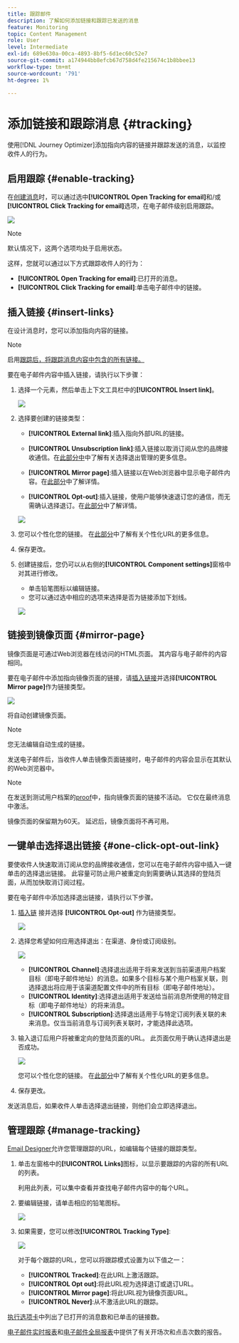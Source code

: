 ```yaml
---
title: 跟踪邮件
description: 了解如何添加链接和跟踪已发送的消息
feature: Monitoring
topic: Content Management
role: User
level: Intermediate
exl-id: 689e630a-00ca-4893-8bf5-6d1ec60c52e7
source-git-commit: a174944bb8efcb67d758d4fe215674c1b8bbee13
workflow-type: tm+mt
source-wordcount: '791'
ht-degree: 1%

---
```


# 添加链接和跟踪消息 {#tracking}

使用[!DNL Journey Optimizer]添加指向内容的链接并跟踪发送的消息，以监控收件人的行为。

## 启用跟踪 {#enable-tracking}

在[创建消息](create-message.md)时，可以通过选中&#x200B;**[!UICONTROL Open Tracking for email]**&#x200B;和/或&#x200B;**[!UICONTROL Click Tracking for email]**&#x200B;选项，在电子邮件级别启用跟踪。

![](assets/message-tracking.png)

>[!NOTE]
>
>默认情况下，这两个选项均处于启用状态。

这样，您就可以通过以下方式跟踪收件人的行为：
* **[!UICONTROL Open Tracking for email]**:已打开的消息。
* **[!UICONTROL Click Tracking for email]**:单击电子邮件中的链接。

## 插入链接 {#insert-links}

在设计消息时，您可以添加指向内容的链接。

>[!NOTE]
>
>启用[跟踪后，将跟踪消息内容中包含的所有链接。](#enable-tracking)

要在电子邮件内容中插入链接，请执行以下步骤：

1. 选择一个元素，然后单击上下文工具栏中的&#x200B;**[!UICONTROL Insert link]**。

   ![](assets/message-tracking-insert-link.png)

1. 选择要创建的链接类型：

   * **[!UICONTROL External link]**:插入指向外部URL的链接。

   * **[!UICONTROL Unsubscription link]**:插入链接以取消订阅从您的品牌接收通信。在[此部分中](consent.md#opt-out-management)中了解有关选择退出管理的更多信息。

   * **[!UICONTROL Mirror page]**:插入链接以在Web浏览器中显示电子邮件内容。在[此部分](#mirror-page)中了解详情。

   * **[!UICONTROL Opt-out]**:插入链接，使用户能够快速退订您的通信，而无需确认选择退订。在[此部分](#one-click-opt-out-link)中了解详情。

   ![](assets/message-tracking-links.png)

1. 您可以个性化您的链接。 在[此部分](personalization/personalization-syntax.md#perso-urls)中了解有关个性化URL的更多信息。

1. 保存更改。

1. 创建链接后，您仍可以从右侧的&#x200B;**[!UICONTROL Component settings]**&#x200B;窗格中对其进行修改。

   * 单击铅笔图标以编辑链接。
   * 您可以通过选中相应的选项来选择是否为链接添加下划线。

   ![](assets/message-tracking-link-settings.png)

## 链接到镜像页面 {#mirror-page}

镜像页面是可通过Web浏览器在线访问的HTML页面。 其内容与电子邮件的内容相同。

要在电子邮件中添加指向镜像页面的链接，请[插入链接](#insert-links)并选择&#x200B;**[!UICONTROL Mirror page]**&#x200B;作为链接类型。

![](assets/message-tracking-mirror-page.png)

将自动创建镜像页面。

>[!NOTE]
>
>您无法编辑自动生成的链接。

发送电子邮件后，当收件人单击镜像页面链接时，电子邮件的内容会显示在其默认的Web浏览器中。

>[!NOTE]
>
>在发送到测试用户档案的[proof](preview.md#send-proofs)中，指向镜像页面的链接不活动。 它仅在最终消息中激活。

镜像页面的保留期为60天。 延迟后，镜像页面将不再可用。

## 一键单击选择退出链接 {#one-click-opt-out-link}

要使收件人快速取消订阅从您的品牌接收通信，您可以在电子邮件内容中插入一键单击的选择退出链接。 此容量可防止用户被重定向到需要确认其选择的登陆页面，从而加快取消订阅过程。

要在电子邮件中添加选择退出链接，请执行以下步骤。

1. [插入链](#insert-links) 接并选择 **[!UICONTROL Opt-out]** 作为链接类型。

   ![](assets/message-tracking-opt-out.png)

1. 选择您希望如何应用选择退出：在渠道、身份或订阅级别。

   ![](assets/message-tracking-opt-out-level.png)

   * **[!UICONTROL Channel]**:选择退出适用于将来发送到当前渠道用户档案目标（即电子邮件地址）的消息。如果多个目标与某个用户档案关联，则选择退出将应用于该渠道配置文件中的所有目标（即电子邮件地址）。
   * **[!UICONTROL Identity]**:选择退出适用于发送给当前消息所使用的特定目标（即电子邮件地址）的将来消息。
   * **[!UICONTROL Subscription]**:选择退出适用于与特定订阅列表关联的未来消息。仅当当前消息与订阅列表关联时，才能选择此选项。

1. 输入退订后用户将被重定向的登陆页面的URL。 此页面仅用于确认选择退出是否成功。

   ![](assets/message-tracking-opt-out-confirmation.png)

   您可以个性化您的链接。 在[此部分](personalization/personalization-syntax.md)中了解有关个性化URL的更多信息。

1. 保存更改。

发送消息后，如果收件人单击选择退出链接，则他们会立即选择退出。

## 管理跟踪 {#manage-tracking}

[Email Designer](create-email-content.md)允许您管理跟踪的URL，如编辑每个链接的跟踪类型。

1. 单击左窗格中的&#x200B;**[!UICONTROL Links]**&#x200B;图标，以显示要跟踪的内容的所有URL的列表。

   利用此列表，可以集中查看并查找电子邮件内容中的每个URL。

1. 要编辑链接，请单击相应的铅笔图标。

   ![](assets/message-tracking-edit-links.png)

1. 如果需要，您可以修改&#x200B;**[!UICONTROL Tracking Type]**:


   ![](assets/message-tracking-edit-a-link.png)

   对于每个跟踪的URL，您可以将跟踪模式设置为以下值之一：

   * **[!UICONTROL Tracked]**:在此URL上激活跟踪。
   * **[!UICONTROL Opt out]**:将此URL视为选择退订或退订URL。
   * **[!UICONTROL Mirror page]**:将此URL视为镜像页面URL。
   * **[!UICONTROL Never]**:从不激活此URL的跟踪。  <!--This information is saved: if the URL appears again in a future message, its tracking is automatically deactivated.-->

[执行选项卡](message-monitoring.md)中列出了已打开的消息数和已单击的链接数。

[电子邮件实时报表](reports/email-live-report.md)和[电子邮件全局报表](reports/email-global-report.md)中提供了有关开场次和点击次数的报告。
